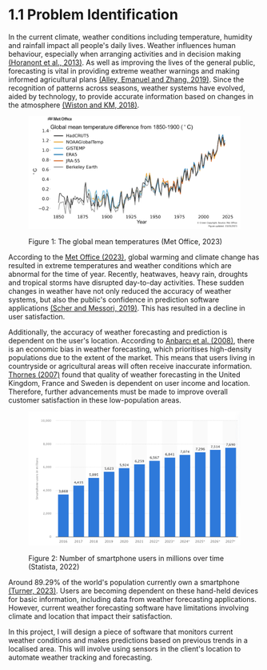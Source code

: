 # 1.1 Problem Identification

In the current climate, weather conditions including temperature, humidity and rainfall impact all people's daily lives. Weather influences human behaviour, especially when arranging activities and in decision making [(Horanont et al., 2013)](../evaluation/reference-list.md). As well as improving the lives of the general public, forecasting is vital in providing extreme weather warnings and making informed agricultural plans [(Alley, Emanuel and Zhang, 2019)](../evaluation/reference-list.md). Since the recognition of patterns across seasons, weather systems have evolved, aided by technology, to provide accurate information based on changes in the atmosphere [(Wiston and KM, 2018)](../evaluation/reference-list.md).

<figure><img src="../.gitbook/assets/Met Office temperatures.png" alt=""><figcaption><p>Figure 1: The global mean temperatures (Met Office, 2023)</p></figcaption></figure>

According to the [Met Office (2023)](../evaluation/reference-list.md), global warming and climate change has resulted in extreme temperatures and weather conditions which are abnormal for the time of year. Recently, heatwaves, heavy rain, droughts and tropical storms have disrupted day-to-day activities. These sudden changes in weather have not only reduced the accuracy of weather systems, but also the public's confidence in prediction software applications [(Scher and Messori, 2019)](../evaluation/reference-list.md). This has resulted in a decline in user satisfaction.

Additionally, the accuracy of weather forecasting and prediction is dependent on the user's location. According to [Anbarcı et al. (2008)](../evaluation/reference-list.md), there is an economic bias in weather forecasting, which prioritises high-density populations due to the extent of the market. This means that users living in countryside or agricultural areas will often receive inaccurate information. [Thornes (2007)](../evaluation/reference-list.md) found that quality of weather forecasting in the United Kingdom, France and Sweden is dependent on user income and location. Therefore, further advancements must be made to improve overall customer satisfaction in these low-population areas.

<figure><img src="../.gitbook/assets/Trends in mobile phone usage.png" alt=""><figcaption><p>Figure 2: Number of smartphone users in millions over time (Statista, 2022)</p></figcaption></figure>

Around 89.29% of the world's population currently own a smartphone [(Turner, 2023)](../evaluation/reference-list.md). Users are becoming dependent on these hand-held devices for basic information, including data from weather forecasting applications. However, current weather forecasting software have limitations involving climate and location that impact their satisfaction.

In this project, I will design a piece of software that monitors current weather conditions and makes predictions based on previous trends in a localised area. This will involve using sensors in the client's location to automate weather tracking and forecasting.
